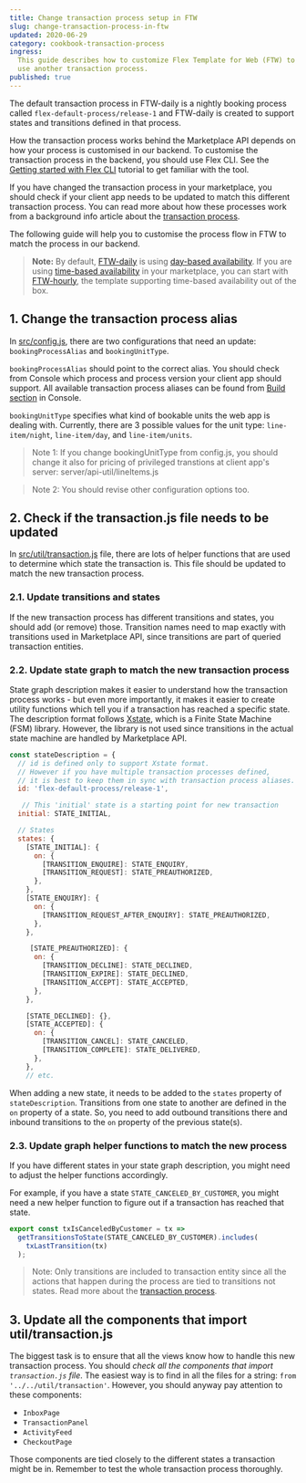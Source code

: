 ```yaml
---
title: Change transaction process setup in FTW
slug: change-transaction-process-in-ftw
updated: 2020-06-29
category: cookbook-transaction-process
ingress:
  This guide describes how to customize Flex Template for Web (FTW) to
  use another transaction process.
published: true
---
```


The default transaction process in FTW-daily is a nightly booking
process called `flex-default-process/release-1` and FTW-daily is created
to support states and transitions defined in that process.

How the transaction process works behind the Marketplace API depends on
how your process is customised in our backend. To customise the
transaction process in the backend, you should use Flex CLI. See the
[Getting started with Flex CLI](/flex-cli/getting-started-with-flex-cli/)
tutorial to get familiar with the tool.

If you have changed the transaction process in your marketplace, you
should check if your client app needs to be updated to match this
different transaction process. You can read more about how these
processes work from a background info article about the
[transaction process](/background/transaction-process/).

The following guide will help you to customise the process flow in FTW
to match the process in our backend.

> **Note:** By default,
> [FTW-daily](https://github.com/sharetribe/ftw-daily/) is using
> [day-based availability](/references/availability/#day-based-availability-management).
> If you are using
> [time-based availability](/references/availability/#time-based-availability-management)
> in your marketplace, you can start with
> [FTW-hourly](https://github.com/sharetribe/ftw-hourly), the template
> supporting time-based availability out of the box.

## 1. Change the transaction process alias

In
[src/config.js](https://github.com/sharetribe/flex-template-web/blob/master/src/config.js),
there are two configurations that need an update: `bookingProcessAlias`
and `bookingUnitType`.

`bookingProcessAlias` should point to the correct alias. You should
check from Console which process and process version your client app
should support. All available transaction process aliases can be found
from
[Build section](https://flex-console.sharetribe.com/transaction-processes)
in Console.

`bookingUnitType` specifies what kind of bookable units the web app is
dealing with. Currently, there are 3 possible values for the unit type:
`line-item/night`, `line-item/day`, and `line-item/units`.

> Note 1: If you change bookingUnitType from config.js, you should
> change it also for pricing of privileged transtions at client app's
> server: server/api-util/lineItems.js

> Note 2: You should revise other configuration options too.

## 2. Check if the transaction.js file needs to be updated

In
[src/util/transaction.js](https://github.com/sharetribe/flex-template-web/blob/master/src/util/transaction.js)
file, there are lots of helper functions that are used to determine
which state the transaction is. This file should be updated to match the
new transaction process.

### 2.1. Update transitions and states

If the new transaction process has different transitions and states, you
should add (or remove) those. Transition names need to map exactly with
transitions used in Marketplace API, since transitions are part of
queried transaction entities.

### 2.2. Update state graph to match the new transaction process

State graph description makes it easier to understand how the
transaction process works - but even more importantly, it makes it
easier to create utility functions which tell you if a transaction has
reached a specific state. The description format follows
[Xstate](https://xstate.js.org/docs/), which is a Finite State Machine
(FSM) library. However, the library is not used since transitions in the
actual state machine are handled by Marketplace API.

```js
const stateDescription = {
  // id is defined only to support Xstate format.
  // However if you have multiple transaction processes defined,
  // it is best to keep them in sync with transaction process aliases.
  id: 'flex-default-process/release-1',

   // This 'initial' state is a starting point for new transaction
  initial: STATE_INITIAL,

  // States
  states: {
    [STATE_INITIAL]: {
      on: {
        [TRANSITION_ENQUIRE]: STATE_ENQUIRY,
        [TRANSITION_REQUEST]: STATE_PREAUTHORIZED,
      },
    },
    [STATE_ENQUIRY]: {
      on: {
        [TRANSITION_REQUEST_AFTER_ENQUIRY]: STATE_PREAUTHORIZED,
      },
    },

     [STATE_PREAUTHORIZED]: {
      on: {
        [TRANSITION_DECLINE]: STATE_DECLINED,
        [TRANSITION_EXPIRE]: STATE_DECLINED,
        [TRANSITION_ACCEPT]: STATE_ACCEPTED,
      },
    },

    [STATE_DECLINED]: {},
    [STATE_ACCEPTED]: {
      on: {
        [TRANSITION_CANCEL]: STATE_CANCELED,
        [TRANSITION_COMPLETE]: STATE_DELIVERED,
      },
    },
    // etc.
```

When adding a new state, it needs to be added to the `states` property
of `stateDescription`. Transitions from one state to another are defined
in the `on` property of a state. So, you need to add outbound
transitions there and inbound transitions to the `on` property of the
previous state(s).

### 2.3. Update graph helper functions to match the new process

If you have different states in your state graph description, you might
need to adjust the helper functions accordingly.

For example, if you have a state `STATE_CANCELED_BY_CUSTOMER`, you might
need a new helper function to figure out if a transaction has reached
that state.

```js
export const txIsCanceledByCustomer = tx =>
  getTransitionsToState(STATE_CANCELED_BY_CUSTOMER).includes(
    txLastTransition(tx)
  );
```

> Note: Only transitions are included to transaction entity since all
> the actions that happen during the process are tied to transitions not
> states. Read more about the
> [transaction process](/background/transaction-process/).

## 3. Update all the components that import util/transaction.js

The biggest task is to ensure that all the views know how to handle this
new transaction process. You should _check all the components that
import `transaction.js` file_. The easiest way is to find in all the
files for a string: `from '../../util/transaction'`. However, you should
anyway pay attention to these components:

- `InboxPage`
- `TransactionPanel`
- `ActivityFeed`
- `CheckoutPage`

Those components are tied closely to the different states a transaction
might be in. Remember to test the whole transaction process thoroughly.
